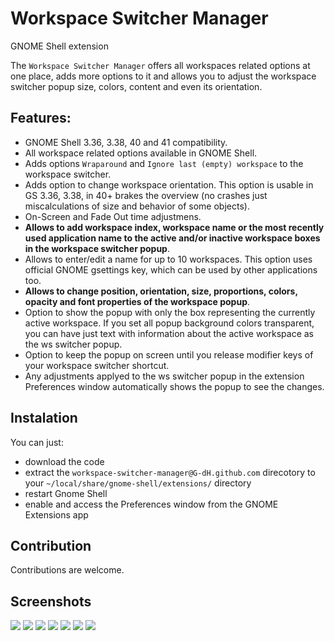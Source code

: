 # Workspace Switcher Manager
GNOME Shell extension

The `Workspace Switcher Manager` offers all workspaces related options at one place, adds more options to it and allows you to adjust the workspace switcher popup size, colors, content and even its orientation.

## Features:

- GNOME Shell 3.36, 3.38, 40 and 41 compatibility.
- All workspace related options available in GNOME Shell.
- Adds options `Wraparound` and `Ignore last (empty) workspace` to the workspace switcher.
- Adds option to change workspace orientation. This option is usable in GS 3.36, 3.38, in 40+ brakes the overview (no crashes just miscalculations of size and behavior of some objects).
- On-Screen and Fade Out time adjustmens.
- **Allows to add workspace index, workspace name or the most recently used application name to the active and/or inactive workspace boxes in the workspace switcher popup**.
- Allows to enter/edit a name for up to 10 workspaces. This option uses official GNOME gsettings key, which can be used by other applications too.
- **Allows to change position, orientation, size, proportions, colors, opacity and font properties of the workspace popup**.
- Option to show the popup with only the box representing the currently active workspace. If you set all popup background colors transparent, you can have just text with information about the active workspace as the ws switcher popup.
- Option to keep the popup on screen until you release modifier keys of your workspace switcher shortcut.
- Any adjustments applyed to the ws switcher popup in the extension Preferences window automatically shows the popup to see the changes.

## Instalation

You can just:
- download the code
- extract the `workspace-switcher-manager@G-dH.github.com` direcotory to your `~/local/share/gnome-shell/extensions/` directory
- restart Gnome Shell
- enable and access the Preferences window from the GNOME Extensions app

## Contribution

Contributions are welcome.

## Screenshots

![](WSM0.jpg)
![](WSM1.png)
![](WSM2.png)
![](WSM3.png)
![](WSM4.png)
![](WSM5.png)
![](WSM6.png)
